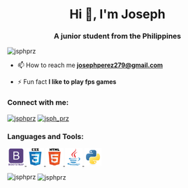 <h1 align="center">Hi 👋, I'm Joseph</h1>
<h3 align="center">A junior student from the Philippines</h3>

<p align="left"> <img src="https://komarev.com/ghpvc/?username=jsphprz&label=Profile%20views&color=0e75b6&style=flat" alt="jsphprz" /> </p>

- 📫 How to reach me **josephperez279@gmail.com**

- ⚡ Fun fact **I like to play fps games**

<h3 align="left">Connect with me:</h3>
<p align="left">
<a href="https://twitter.com/jsphprz" target="blank"><img align="center" src="https://raw.githubusercontent.com/rahuldkjain/github-profile-readme-generator/master/src/images/icons/Social/twitter.svg" alt="jsphprz" height="30" width="40" /></a>
<a href="https://instagram.com/jsph_prz" target="blank"><img align="center" src="https://raw.githubusercontent.com/rahuldkjain/github-profile-readme-generator/master/src/images/icons/Social/instagram.svg" alt="jsph_prz" height="30" width="40" /></a>
</p>

<h3 align="left">Languages and Tools:</h3>
<p align="left"> <a href="https://getbootstrap.com" target="_blank"> <img src="https://raw.githubusercontent.com/devicons/devicon/master/icons/bootstrap/bootstrap-plain-wordmark.svg" alt="bootstrap" width="40" height="40"/> </a> <a href="https://www.w3schools.com/css/" target="_blank"> <img src="https://raw.githubusercontent.com/devicons/devicon/master/icons/css3/css3-original-wordmark.svg" alt="css3" width="40" height="40"/> </a> <a href="https://www.w3.org/html/" target="_blank"> <img src="https://raw.githubusercontent.com/devicons/devicon/master/icons/html5/html5-original-wordmark.svg" alt="html5" width="40" height="40"/> </a> <a href="https://www.java.com" target="_blank"> <img src="https://raw.githubusercontent.com/devicons/devicon/master/icons/java/java-original.svg" alt="java" width="40" height="40"/> </a> <a href="https://www.python.org" target="_blank"> <img src="https://raw.githubusercontent.com/devicons/devicon/master/icons/python/python-original.svg" alt="python" width="40" height="40"/> </a> </p>

<p><img align="left" src="https://github-readme-stats.vercel.app/api/top-langs?username=jsphprz&show_icons=true&locale=en&layout=compact" alt="jsphprz" /></p>

<p>&nbsp;<img align="center" src="https://github-readme-stats.vercel.app/api?username=jsphprz&show_icons=true&locale=en" alt="jsphprz" /></p>
